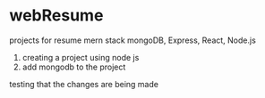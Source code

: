 # webResume
projects for resume
mern stack
mongoDB, Express, React, Node.js



1. creating a project using node js
2. add mongodb to the project



testing that the changes are being made